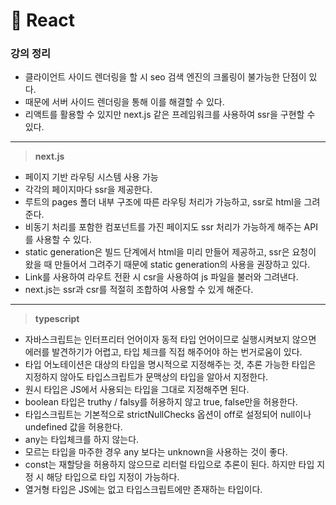 # 📖 React

### 강의 정리

- 클라이언트 사이드 렌더링을 할 시 seo 검색 엔진의 크롤링이 불가능한 단점이 있다.
- 때문에 서버 사이드 렌더링을 통해 이를 해결할 수 있다.
- 리액트를 활용할 수 있지만 next.js 같은 프레임워크를 사용하여 ssr을 구현할 수 있다.

---

> **next.js**

- 페이지 기반 라우팅 시스템 사용 가능
- 각각의 페이지마다 ssr을 제공한다.
- 루트의 pages 폴더 내부 구조에 따른 라우팅 처리가 가능하고, ssr로 html을 그려준다.
- 비동기 처리를 포함한 컴포넌트를 가진 페이지도 ssr 처리가 가능하게 해주는 API를 사용할 수 있다.
- static generation은 빌드 단계에서 html을 미리 만들어 제공하고, ssr은 요청이 왔을 때 만들어서 그려주기 때문에 static generation의 사용을 권장하고 있다.
- Link를 사용하여 라우트 전환 시 csr을 사용하여 js 파일을 불러와 그려낸다.
- next.js는 ssr과 csr를 적절히 조합하여 사용할 수 있게 해준다.

---

> **typescript**

- 자바스크립트는 인터프리터 언어이자 동적 타입 언어이므로 실행시켜보지 않으면 에러를 발견하기가 어렵고, 타입 체크를 직접 해주어야 하는 번거로움이 있다.
- 타입 어노테이션은 대상의 타입을 명시적으로 지정해주는 것, 추론 가능한 타입은 지정하지 않아도 타입스크립트가 문맥상의 타입을 알아서 지정한다.
- 원시 타입은 JS에서 사용되는 타입을 그대로 지정해주면 된다.
- boolean 타입은 truthy / falsy를 허용하지 않고 true, false만을 허용한다.
- 타입스크립트는 기본적으로 strictNullChecks 옵션이 off로 설정되어 null이나 undefined 값을 허용한다.
- any는 타입체크를 하지 않는다.
- 모르는 타입을 마주한 경우 any 보다는 unknown을 사용하는 것이 좋다.
- const는 재할당을 허용하지 않으므로 리터럴 타입으로 추론이 된다. 하지만 타입 지정 시 해당 타입으로 타입 지정이 가능하다.
- 열거형 타입은 JS에는 없고 타입스크립트에만 존재하는 타입이다.
